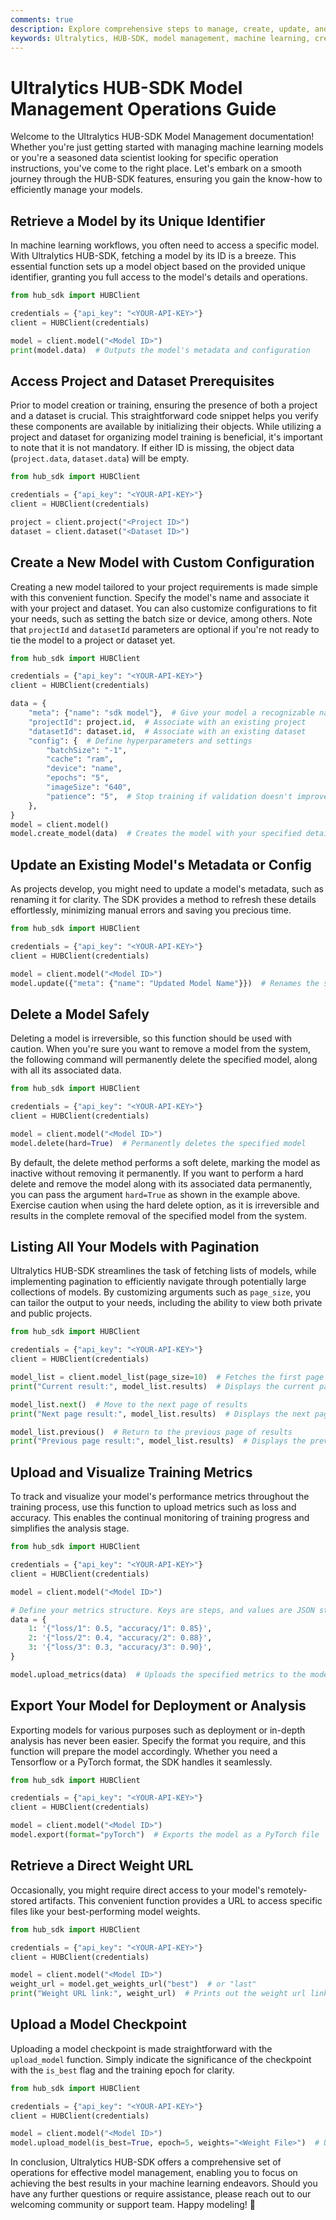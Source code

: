 ```yaml
---
comments: true
description: Explore comprehensive steps to manage, create, update, and deploy your ML models with Ultralytics HUB-SDK. Elevate your machine learning workflows.
keywords: Ultralytics, HUB-SDK, model management, machine learning, create model, update model, deploy model, ML workflow
---
```


# Ultralytics HUB-SDK Model Management Operations Guide

Welcome to the Ultralytics HUB-SDK Model Management documentation! Whether you're just getting started with managing machine learning models or you're a seasoned data scientist looking for specific operation instructions, you've come to the right place. Let's embark on a smooth journey through the HUB-SDK features, ensuring you gain the know-how to efficiently manage your models.

## Retrieve a Model by its Unique Identifier

In machine learning workflows, you often need to access a specific model. With Ultralytics HUB-SDK, fetching a model by its ID is a breeze. This essential function sets up a model object based on the provided unique identifier, granting you full access to the model's details and operations.

```python
from hub_sdk import HUBClient

credentials = {"api_key": "<YOUR-API-KEY>"}
client = HUBClient(credentials)

model = client.model("<Model ID>")
print(model.data)  # Outputs the model's metadata and configuration
```

## Access Project and Dataset Prerequisites

Prior to model creation or training, ensuring the presence of both a project and a dataset is crucial. This straightforward code snippet helps you verify these components are available by initializing their objects. While utilizing a project and dataset for organizing model training is beneficial, it's important to note that it is not mandatory. If either ID is missing, the object data (`project.data`, `dataset.data`) will  be empty.

```python
from hub_sdk import HUBClient

credentials = {"api_key": "<YOUR-API-KEY>"}
client = HUBClient(credentials)

project = client.project("<Project ID>")
dataset = client.dataset("<Dataset ID>")
```

## Create a New Model with Custom Configuration

Creating a new model tailored to your project requirements is made simple with this convenient function. Specify the model's name and associate it with your project and dataset. You can also customize configurations to fit your needs, such as setting the batch size or device, among others. Note that `projectId` and `datasetId` parameters are optional if you're not ready to tie the model to a project or dataset yet.

```python
from hub_sdk import HUBClient

credentials = {"api_key": "<YOUR-API-KEY>"}
client = HUBClient(credentials)

data = {
    "meta": {"name": "sdk model"},  # Give your model a recognizable name
    "projectId": project.id,  # Associate with an existing project
    "datasetId": dataset.id,  # Associate with an existing dataset
    "config": {  # Define hyperparameters and settings
        "batchSize": "-1",
        "cache": "ram",
        "device": "name",
        "epochs": "5",
        "imageSize": "640",
        "patience": "5",  # Stop training if validation doesn't improve
    },
}
model = client.model()
model.create_model(data)  # Creates the model with your specified details
```

## Update an Existing Model's Metadata or Config

As projects develop, you might need to update a model's metadata, such as renaming it for clarity. The SDK provides a method to refresh these details effortlessly, minimizing manual errors and saving you precious time.

```python
from hub_sdk import HUBClient

credentials = {"api_key": "<YOUR-API-KEY>"}
client = HUBClient(credentials)

model = client.model("<Model ID>")
model.update({"meta": {"name": "Updated Model Name"}})  # Renames the specified model
```

## Delete a Model Safely

Deleting a model is irreversible, so this function should be used with caution. When you're sure you want to remove a model from the system, the following command will permanently delete the specified model, along with all its associated data.

```python
from hub_sdk import HUBClient

credentials = {"api_key": "<YOUR-API-KEY>"}
client = HUBClient(credentials)

model = client.model("<Model ID>")
model.delete(hard=True)  # Permanently deletes the specified model
```
By default, the delete method performs a soft delete, marking the model as inactive without removing it permanently. If you want to perform a hard delete and remove the model along with its associated data permanently, you can pass the argument `hard=True` as shown in the example above. Exercise caution when using the hard delete option, as it is irreversible and results in the complete removal of the specified model from the system.

## Listing All Your Models with Pagination

Ultralytics HUB-SDK streamlines the task of fetching lists of models, while implementing pagination to efficiently navigate through potentially large collections of models. By customizing arguments such as `page_size`, you can tailor the output to your needs, including the ability to view both private and public projects.

```python
from hub_sdk import HUBClient

credentials = {"api_key": "<YOUR-API-KEY>"}
client = HUBClient(credentials)

model_list = client.model_list(page_size=10)  # Fetches the first page with 10 models
print("Current result:", model_list.results)  # Displays the current page's models

model_list.next()  # Move to the next page of results
print("Next page result:", model_list.results)  # Displays the next page's models

model_list.previous()  # Return to the previous page of results
print("Previous page result:", model_list.results)  # Displays the previous page's models
```

## Upload and Visualize Training Metrics

To track and visualize your model's performance metrics throughout the training process, use this function to upload metrics such as loss and accuracy. This enables the continual monitoring of training progress and simplifies the analysis stage.

```python
from hub_sdk import HUBClient

credentials = {"api_key": "<YOUR-API-KEY>"}
client = HUBClient(credentials)

model = client.model("<Model ID>")

# Define your metrics structure. Keys are steps, and values are JSON strings of metrics.
data = {
    1: '{"loss/1": 0.5, "accuracy/1": 0.85}',
    2: '{"loss/2": 0.4, "accuracy/2": 0.88}',
    3: '{"loss/3": 0.3, "accuracy/3": 0.90}',
}

model.upload_metrics(data)  # Uploads the specified metrics to the model
```

## Export Your Model for Deployment or Analysis

Exporting models for various purposes such as deployment or in-depth analysis has never been easier. Specify the format you require, and this function will prepare the model accordingly. Whether you need a Tensorflow or a PyTorch format, the SDK handles it seamlessly.

```python
from hub_sdk import HUBClient

credentials = {"api_key": "<YOUR-API-KEY>"}
client = HUBClient(credentials)

model = client.model("<Model ID>")
model.export(format="pyTorch")  # Exports the model as a PyTorch file
```

## Retrieve a Direct Weight URL

Occasionally, you might require direct access to your model's remotely-stored artifacts. This convenient function provides a URL to access specific files like your best-performing model weights.

```python
from hub_sdk import HUBClient

credentials = {"api_key": "<YOUR-API-KEY>"}
client = HUBClient(credentials)

model = client.model("<Model ID>")
weight_url = model.get_weights_url("best")  # or "last"
print("Weight URL link:", weight_url)  # Prints out the weight url link
```

## Upload a Model Checkpoint

Uploading a model checkpoint is made straightforward with the `upload_model` function. Simply indicate the significance of the checkpoint with the `is_best` flag and the training epoch for clarity.

```python
from hub_sdk import HUBClient

credentials = {"api_key": "<YOUR-API-KEY>"}
client = HUBClient(credentials)

model = client.model("<Model ID>")
model.upload_model(is_best=True, epoch=5, weights="<Weight File>")  # Uploads the specified model checkpoint
```

In conclusion, Ultralytics HUB-SDK offers a comprehensive set of operations for effective model management, enabling you to focus on achieving the best results in your machine learning endeavors. Should you have any further questions or require assistance, please reach out to our welcoming community or support team. Happy modeling! 🚀

